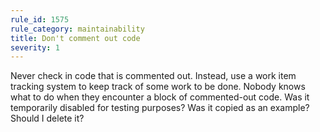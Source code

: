 ```yaml
---
rule_id: 1575
rule_category: maintainability
title: Don't comment out code
severity: 1
---
```

Never check in code that is commented out. Instead, use a work item tracking system to keep track of some work to be done. Nobody knows what to do when they encounter a block of commented-out code. Was it temporarily disabled for testing purposes? Was it copied as an example? Should I delete it?
